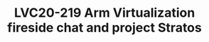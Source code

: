 ---
categories:
- lvc20
description: 'Chat with the speakers of this panel during the live broadcast time
  by joining the Slack channel here: https://linaroconnect.slack.com/archives/C01BFJJNUTB<br><br>Virtualization
  fireside chat moderated by Mike Holmes Director of Engineering Foundational Technologies
  at Linaro featuring guests: Azzedine Touzni Sr. Director of Engineering at Qualcomm,
  Alex Bennée Sr. Software engineer at Linaro.<br><br>This fireside chat covers topics
  such as the current challenges in the virtualization domain, the state of virtualization
  on Arm, the end vision for Stratos, how to get involved, and more...'
image: /assets/images/featured-images/lvc20/LVC20-219.png
session_id: LVC20-219
session_room: '[Track 1] IoT/Edge/Embedded'
session_slot:
  end_time: 2020-09-23 10:20
  start_time: 2020-09-23 09:45
session_speakers:
- speaker_bio: Alex started learning to program in the 80s in an era of classic home
    computers that allowed you to get down and dirty at the system level. After graduating
    with a degree in Chemistry he&#39;s worked on a variety of projects including
    Fruit Machines, Line Cards, CCTV recorders and point-to-multipoint wireless microwave
    systems. Since the turn of the century his primary focus has been working with
    FLOSS platforms, especially Linux. For the last five years he&#39;s been working
    at Linaro helping improve QEMU&#39;s emulation features. A keen Emacs user he
    will happily answer questions and proselytise for the One True Editor (tm).
  speaker_company: Linaro
  speaker_image: http://avatars.sched.co/f/0e/1390395/avatar.jpg.320x320px.jpg?708
  speaker_name: Alex Bennée
  speaker_position: Senior Software Engineer
  speaker_role: attendee, speaker
- speaker_bio: Azzedine Touzni is a Senior Director of Technology at Qualcomm, Inc.
    in San Diego, CA. &amp;nbsp;In recent years, his contributions have been focused
    on system software compute design, occupying a dual role of defining platform
    architecture and supporting commercial development. &amp;nbsp;Focusing equally
    on hardware and software design, his primary role is to lead CPU/DSP/infrastructure
    technologies teams, as well as to define technology roadmaps.&lt;br&gt;Although
    his recent contributions have been primarily to the design of top-tier mobile
    phones, he has also contributed to the product definition of Internet of Things
    devices and heterogenous compute products. He pioneered the first 64-bit Android
    smart phone, as well as other technological breakthroughs in system-on-chip security
    and infrastructure.&lt;br&gt;Prior to joining Qualcomm, Azzedine worked on a wide
    range of IC products in technical leadership and management roles in both start-ups
    and large technology companies, leading world-class system algorithm, firmware,
    and software organizations. He was influential in the standardization of new modulation
    techniques for wide-band RF spectrum receivers adopted by the Advanced Television
    Systems Committee and the Federal Communications Commission. He also defined and
    designed one of the first heterogenous integrated application processors with
    wide-band receivers in the industry.&lt;br&gt;Azzedine was a Fellow at Cornell
    University in Ithaca, NY, in the Electrical Engineering department. He was also
    affiliated with INRIA (Institut National de Recherche en Informatique et Automatique)
    in Paris, France. &amp;nbsp;He holds a Ph.D. in Statistical Estimation Theory
    from the UCP/CNRS UMR8051, Paris, France, and a master’s degree from the ENSEA
    (École Nationale Supérieure de l&#39;Electronique et de ses Applications), Paris,
    France.&lt;br&gt;Azzedine has authored more than 40 papers and contributed to
    and co-authored technical books.  He holds over 60 patents, primarily in signal
    processing and integrated system design.
  speaker_company: Qualcomm, Inc.
  speaker_image: http://avatars.sched.co/5/af/7488784/avatar.jpg.320x320px.jpg?d19
  speaker_name: Azzedine Touzni
  speaker_position: Sr. Director Technology
  speaker_role: attendee, speaker
session_track: Virtualization
tag: session
tags: Virtualization
title: LVC20-219 Arm Virtualization fireside chat and project Stratos
---